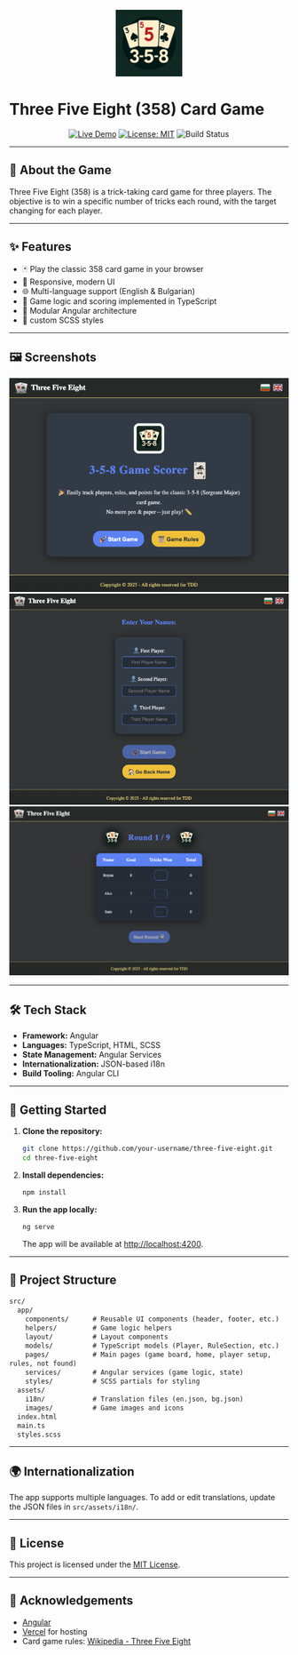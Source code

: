 <p align="center">
  <img src="src/assets/images/logo.png" alt="Three Five Eight Logo" width="120" />
</p>

# Three Five Eight (358) Card Game

<p align="center">
  <a href="https://three-five-eight.vercel.app/"><img src="https://img.shields.io/badge/Live-Demo-brightgreen?style=flat-square&logo=vercel" alt="Live Demo" /></a>
  <a href="LICENSE"><img src="https://img.shields.io/badge/License-MIT-blue.svg?style=flat-square" alt="License: MIT" /></a>
  <img src="https://img.shields.io/badge/build-passing-brightgreen?style=flat-square" alt="Build Status" />
</p>

---

## 🎲 About the Game

Three Five Eight (358) is a trick-taking card game for three players. The objective is to win a specific number of tricks each round, with the target changing for each player.

---

## ✨ Features

- 🃏 Play the classic 358 card game in your browser
- 📱 Responsive, modern UI
- 🌐 Multi-language support (English & Bulgarian)
- 🧮 Game logic and scoring implemented in TypeScript
- 🧩 Modular Angular architecture
- 🎨 custom SCSS styles

---

## 🖼️ Screenshots

![Home](src/assets/images/home.png)
![Enter Players](src/assets/images/players.png)
![Game Board](src/assets/images/board.png)

---

## 🛠️ Tech Stack

- **Framework:** Angular
- **Languages:** TypeScript, HTML, SCSS
- **State Management:** Angular Services
- **Internationalization:** JSON-based i18n
- **Build Tooling:** Angular CLI

---

## 🚀 Getting Started

1. **Clone the repository:**

   ```bash
   git clone https://github.com/your-username/three-five-eight.git
   cd three-five-eight
   ```

2. **Install dependencies:**

   ```bash
   npm install
   ```

3. **Run the app locally:**
   ```bash
   ng serve
   ```
   The app will be available at [http://localhost:4200](http://localhost:4200).

---

## 📁 Project Structure

```
src/
  app/
    components/      # Reusable UI components (header, footer, etc.)
    helpers/         # Game logic helpers
    layout/          # Layout components
    models/          # TypeScript models (Player, RuleSection, etc.)
    pages/           # Main pages (game board, home, player setup, rules, not found)
    services/        # Angular services (game logic, state)
    styles/          # SCSS partials for styling
  assets/
    i18n/            # Translation files (en.json, bg.json)
    images/          # Game images and icons
  index.html
  main.ts
  styles.scss
```

---

## 🌍 Internationalization

The app supports multiple languages. To add or edit translations, update the JSON files in `src/assets/i18n/`.

---

## 📝 License

This project is licensed under the [MIT License](LICENSE).

---

## 🙏 Acknowledgements

- [Angular](https://angular.io/)
- [Vercel](https://vercel.com/) for hosting
- Card game rules: [Wikipedia - Three Five Eight](https://en.wikipedia.org/wiki/Three-Five-Eight)

